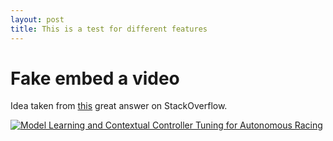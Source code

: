 ```yaml
---
layout: post
title: This is a test for different features
---
```


# Fake embed a video

Idea taken from [this](https://stackoverflow.com/questions/11804820/how-can-i-embed-a-youtube-video-on-github-wiki-pages) great answer on StackOverflow.

[![Model Learning and Contextual Controller Tuning for Autonomous Racing
](https://github.com/lukasfro/lukasfro.github.io/blob/master/images/model_learning_contextual_tuning_video_image.png?raw=true)](https://www.youtube.com/watch?v=nWDMdbqeOX0 "Model Learning and Contextual Controller Tuning for Autonomous Racing
")

